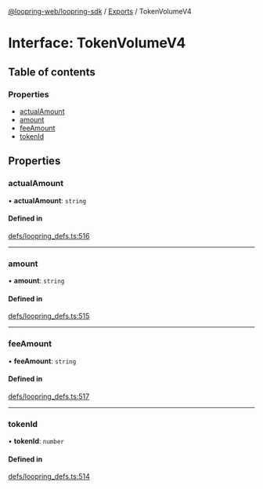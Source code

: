 [@loopring-web/loopring-sdk](../README.md) / [Exports](../modules.md) / TokenVolumeV4

# Interface: TokenVolumeV4

## Table of contents

### Properties

- [actualAmount](TokenVolumeV4.md#actualamount)
- [amount](TokenVolumeV4.md#amount)
- [feeAmount](TokenVolumeV4.md#feeamount)
- [tokenId](TokenVolumeV4.md#tokenid)

## Properties

### actualAmount

• **actualAmount**: `string`

#### Defined in

[defs/loopring_defs.ts:516](https://github.com/Loopring/loopring_sdk/blob/ea87b1c/src/defs/loopring_defs.ts#L516)

___

### amount

• **amount**: `string`

#### Defined in

[defs/loopring_defs.ts:515](https://github.com/Loopring/loopring_sdk/blob/ea87b1c/src/defs/loopring_defs.ts#L515)

___

### feeAmount

• **feeAmount**: `string`

#### Defined in

[defs/loopring_defs.ts:517](https://github.com/Loopring/loopring_sdk/blob/ea87b1c/src/defs/loopring_defs.ts#L517)

___

### tokenId

• **tokenId**: `number`

#### Defined in

[defs/loopring_defs.ts:514](https://github.com/Loopring/loopring_sdk/blob/ea87b1c/src/defs/loopring_defs.ts#L514)

